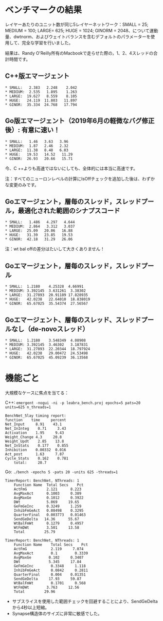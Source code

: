 # ベンチマークの結果

レイヤーあたりのユニット数が同じ5レイヤーネットワーク：SMALL = 25; MEDIUM = 100; LARGE= 625; HUGE = 1024; GINORM = 2048、について運動量、dwtnorm、およびウェイトバランスを含むデフォルトのパラメーターを使用して、完全な学習を行いました。

結果は、Randy O'Reilly所有のMacbookで走らせた際の，1、2、4スレッドの合計時間です。

## C++版エマージェント

```
* SMALL:   2.383   2.248    2.042
* MEDIUM:  2.535   1.895    1.263
* LARGE:  19.627   8.559    8.105
* HUGE:   24.119  11.803   11.897
* GINOR:  35.334  24.768   17.794
```

## Go版エマージェント（2019年6月の軽微なバグ修正後）: 有意に速い！

```
* SMALL:   1.46   3.63   3.96
* MEDIUM:  1.87   2.46   2.32
* LARGE:  11.38   8.48   6.03
* HUGE:   19.53   14.52   11.29
* GINOR:  26.93   20.66   15.71
```

今、C ++よりも高速ではないにしても、全体的には本当に高速です。

注：すべてのニューロンレベルの計算にIsOffチェックを追加した後は、わずかな変更のみです。

## Goエマージェント，層毎のスレッド，スレッドプール，最適化された範囲のシナプスコード

```
* SMALL:   1.486   4.297   4.644
* MEDIUM:  2.864   3.312   3.037
* LARGE:  25.09   20.06   16.88
* HUGE:   31.39   23.85   19.53
* GINOR:  42.18   31.29   26.06
```

注：wt bal offの差分はたいして大きくありません！

## Goエマージェント，層毎のスレッド，スレッドプール

```
* SMALL:  1.2180    4.25328  4.66991
* MEDIUM: 3.392145  3.631261  3.38302
* LARGE:  31.27893  20.91189 17.828935
* HUGE:   42.0238   22.64010  18.838019
* GINOR:  65.67025  35.54374  27.56567
```

## Goエマージェント、層毎のスレッド、スレッドプールなし（de-novoスレッド）

```
* SMALL:  1.2180    3.548349  4.08908
* MEDIUM: 3.392145  3.46302   3.187831
* LARGE:  31.27893  22.20344  18.797924
* HUGE:   42.0238   29.00472  24.53498
* GINOR:  65.67025  45.09239  36.13568
```

# 機能ごと

大規模なケースに焦点を当てる：

C++: `emergent -nogui -ni -p leabra_bench.proj epochs=5 pats=20 units=625 n_threads=1`

```
BenchNet_5lay timing report:
function  	time     percent 
Net_Input     8.91    43.1
Net_InInteg	   0.71     3.43
Activation    1.95     9.43
Weight_Change 4.3     20.8
Weight_Updt	   2.85    13.8
Net_InStats	   0.177    0.855
Inhibition    0.00332  0.016
Act_post      1.63     7.87
Cycle_Stats	   0.162    0.781
    total:	   20.7
```

Go: `./bench -epochs 5 -pats 20 -units 625 -threads=1`

```
TimerReport: BenchNet, NThreads: 1
    Function Name  Total Secs    Pct
    ActFmG         2.121      8.223
    AvgMaxAct      0.1003     0.389
    AvgMaxGe       0.1012     0.3922
    DWt            5.069     19.65
    GeFmGeInc      0.3249     1.259
    InhibFmGeAct   0.08498    0.3295
    QuarterFinal   0.003773   0.01463
    SendGeDelta   14.36      55.67
    WtBalFmWt      0.1279     0.4957
    WtFmDWt        3.501     13.58
    Total         25.79
```

```
TimerReport: BenchNet, NThreads: 1
    Function Name    Total Secs    Pct
    ActFmG           2.119     7.074
    AvgMaxAct        0.1        0.3339
    AvgMaxGe        0.102     0.3407
    DWt             5.345     17.84
    GeFmGeInc        0.3348     1.118
    InhibFmGeAct     0.0842     0.2811
    QuarterFinal     0.004    0.01351
    SendGeDelta     17.93     59.87
    WtBalFmWt        0.1701     0.568
    WtFmDWt        3.763     12.56
    Total         29.96
```

- サブスライスを使用した範囲チェックを回避することにより、SendGeDeltaから4秒以上短縮。
- Synapse構造体のサイズに非常に敏感でした。
